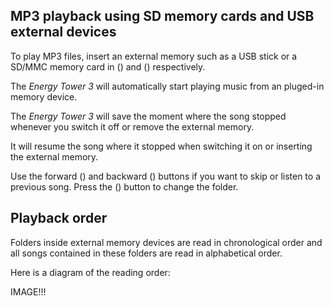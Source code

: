 ## MP3 playback using SD memory cards and USB external devices

To play MP3 files, insert an external memory such as a USB stick or a SD/MMC memory card in () and () respectively.

The *Energy Tower 3* will automatically start playing music from an pluged-in memory device. 

The *Energy Tower 3* will save the moment where the song stopped whenever you switch it off or remove the external memory. 

It will resume the song where it stopped when switching it on or inserting the external memory.

Use the forward () and backward () buttons if you want to skip or listen to a previous song. Press the () button to change the folder.

## Playback order

Folders inside external memory devices are read in chronological order and all songs contained in these folders are read in alphabetical order.

Here is a diagram of the reading order:

IMAGE!!!
